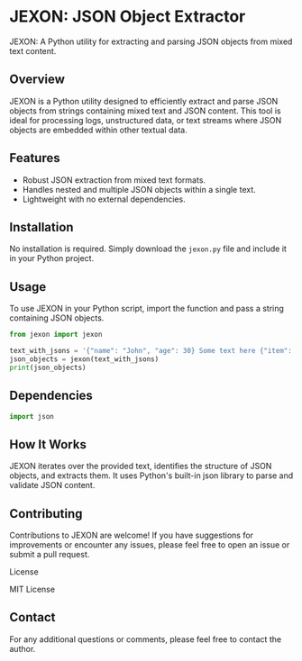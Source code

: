 # JEXON: JSON Object Extractor
JEXON: A Python utility for extracting and parsing JSON objects from mixed text content.

## Overview
JEXON is a Python utility designed to efficiently extract and parse JSON objects from strings containing mixed text and JSON content. This tool is ideal for processing logs, unstructured data, or text streams where JSON objects are embedded within other textual data.

## Features
- Robust JSON extraction from mixed text formats.
- Handles nested and multiple JSON objects within a single text.
- Lightweight with no external dependencies.

## Installation
No installation is required. Simply download the `jexon.py` file and include it in your Python project.

## Usage
To use JEXON in your Python script, import the function and pass a string containing JSON objects.

```python
from jexon import jexon

text_with_jsons = '{"name": "John", "age": 30} Some text here {"item": "apple", "quantity": 5}'
json_objects = jexon(text_with_jsons)
print(json_objects)
```

## Dependencies
```python
import json
```

## How It Works

JEXON iterates over the provided text, identifies the structure of JSON objects, and extracts them. It uses Python's built-in json library to parse and validate JSON content.

## Contributing

Contributions to JEXON are welcome! If you have suggestions for improvements or encounter any issues, please feel free to open an issue or submit a pull request.

License

MIT License

## Contact

For any additional questions or comments, please feel free to contact the author.
